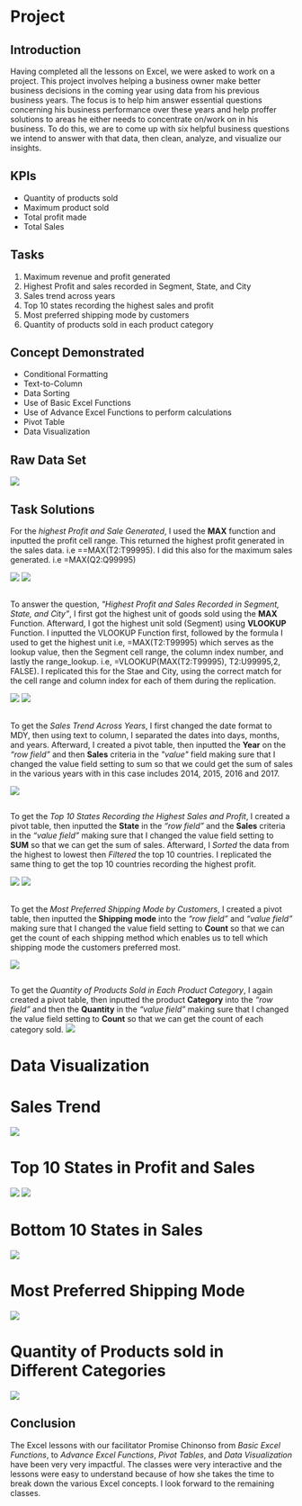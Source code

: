 # Project
## Introduction
Having completed all the lessons on Excel, we were asked to work on a project. This project involves helping a business owner make better business decisions in the coming year using data from his previous business years. The focus is to help him answer essential questions concerning his business performance over these years and help proffer solutions to areas he either needs to concentrate on/work on in his business. 
To do this, we are to come up with six helpful business questions we intend to answer with that data, then clean, analyze, and visualize our insights.

## KPIs
- Quantity of products sold
- Maximum product sold
- Total profit made
- Total Sales 

## Tasks
1. Maximum revenue and profit generated
2. Highest Profit and sales recorded in Segment, State, and City 
3. Sales trend across years
4. Top 10 states recording the highest sales and profit
5. Most preferred shipping mode by customers
6. Quantity of products sold in each product category

## Concept Demonstrated
- Conditional Formatting
- Text-to-Column
- Data Sorting
- Use of Basic Excel Functions
- Use of Advance Excel Functions to perform calculations
- Pivot Table
- Data Visualization

## Raw Data Set
![](US_Superstore_Raw_Data.png)

## Task Solutions
For the *highest Profit and Sale Generated*, I used the **MAX** function and inputted the profit cell range. This returned the highest profit generated in the sales data. i.e ==MAX(T2:T99995). I did this also for the maximum sales generated. i.e  =MAX(Q2:Q99995)

![](Highest_Profit_Geneted.png)
![](Highest_Sales_Recorded.png)
##
To answer the question, *"Highest Profit and Sales Recorded in Segment, State, and City”*, I first got the highest unit of goods sold using the **MAX** Function. Afterward, I got the highest unit sold (Segment) using **VLOOKUP** Function. I inputted the VLOOKUP Function first, followed by the formula I used to get the highest unit i.e, =MAX(T2:T99995) which serves as the lookup value, then the Segment cell range, the column index number, and lastly the range_lookup. i.e, =VLOOKUP(MAX(T2:T99995), T2:U99995,2, FALSE). I replicated this for the Stae and City, using the correct match for the cell range and column index for each of them during the replication. 

![](Highest_Profit_Segement.png)
![](Highest_Sales_Segment.png)
##
To get the *Sales Trend Across Years*, I first changed the date format to MDY, then using text to column, I separated the dates into days, months, and years. Afterward, I created a pivot table, then inputted the **Year** on the *“row field”* and then **Sales** criteria in the *"value"* field making sure that I changed the value field setting to sum so that we could get the sum of sales in the various years with in this case includes 2014, 2015, 2016 and 2017.

![](Sum_Sales_in_Different_Years.png)
##
To get the *Top 10 States Recording the Highest Sales and Profit*, I created a pivot table, then inputted the **State** in the *“row field”* and the **Sales** criteria in the *“value field”* making sure that I changed the value field setting to **SUM** so that we can get the sum of sales. Afterward, I *Sorted* the data from the highest to lowest then *Filtered* the top 10 countries. I replicated the same thing to get the top 10 countries recording the highest profit.

![](Top_10_Countries_with_the_Highest_Sales.png)
![](Top_10_States_with_Highest_Profit.png)
##
To get the *Most Preferred Shipping Mode by Customers*, I created a pivot table, then inputted the **Shipping mode** into the *“row field”* and *“value field”* making sure that I changed the value field setting to **Count** so that we can get the count of each shipping method which enables us to tell which shipping mode the customers preferred most.

![](Shipping_Mode.png)
##
To get the *Quantity of Products Sold in Each Product Category*, I again created a pivot table, then inputted the product **Category** into the *“row field”* and then the **Quantity** in the  *“value field”* making sure that I changed the value field setting to **Count** so that we can get the count of each category sold.
![](Quantity_of_Products_Sold_in_Each_Category.png)
##

# Data Visualization
##
# Sales Trend
![](Sales_Trend_Visualization.png)
##
# Top 10 States in Profit and Sales
![](Top_10_States_with_Highest_Profit_Visualization.png)
![](Top_10_States_with_Highest_Sales_Visualization.png)
##
# Bottom 10 States in Sales
![](States_with_lowest_Sales_Visualization.png)

##
# Most Preferred Shipping Mode
![](Preferred_Shipping_Mode_Visual.png)
##
# Quantity of Products sold in Different Categories
![](Quantity_of_Products_for_Each_Category.png)

## Conclusion
The Excel lessons with our facilitator Promise Chinonso from *Basic Excel Functions*, to *Advance Excel Functions*, *Pivot Tables*, and *Data Visualization* have been very very impactful. The classes were very interactive and the lessons were easy to understand because of how she takes the time to break down the various Excel concepts. I look forward to the remaining classes. 

